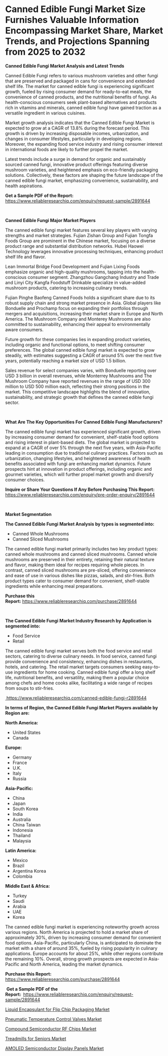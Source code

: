 <p><h1>Canned Edible Fungi Market Size Furnishes Valuable Information Encompassing Market Share, Market Trends, and Projections Spanning from 2025 to 2032</h1></p><p><strong>Canned Edible Fungi Market Analysis and Latest Trends</strong></p>
<p><p>Canned Edible Fungi refers to various mushroom varieties and other fungi that are preserved and packaged in cans for convenience and extended shelf life. The market for canned edible fungi is experiencing significant growth, fueled by rising consumer demand for ready-to-eat meals, the convenience of canned products, and the nutritional benefits of fungi. As health-conscious consumers seek plant-based alternatives and products rich in vitamins and minerals, canned edible fungi have gained traction as a versatile ingredient in various cuisines.</p><p>Market growth analysis indicates that the Canned Edible Fungi Market is expected to grow at a CAGR of 13.8% during the forecast period. This growth is driven by increasing disposable incomes, urbanization, and changes in consumer lifestyles, particularly in developing regions. Moreover, the expanding food service industry and rising consumer interest in international foods are likely to further propel the market. </p><p>Latest trends include a surge in demand for organic and sustainably sourced canned fungi, innovative product offerings featuring diverse mushroom varieties, and heightened emphasis on eco-friendly packaging solutions. Collectively, these factors are shaping the future landscape of the canned edible fungi market, emphasizing convenience, sustainability, and health aspirations.</p></p>
<p><strong>Get a Sample PDF of the Report:&nbsp;</strong> <a href="https://www.reliableresearchiq.com/enquiry/request-sample/2891644?utm_campaign=1123&utm_medium=2&utm_source=Github&utm_content=ia&utm_term=14032025&utm_id=canned-edible-fungi">https://www.reliableresearchiq.com/enquiry/request-sample/2891644</a></p>
<p>&nbsp;</p>
<p><strong>Canned Edible Fungi Major Market Players</strong></p>
<p><p>The canned edible fungi market features several key players with varying strengths and market strategies. Fujian Zishan Group and Fujian Tongfa Foods Group are prominent in the Chinese market, focusing on a diverse product range and substantial distribution networks. Hubei Haowei Technology leverages innovative processing techniques, enhancing product shelf life and flavor. </p><p>Lean Immortal Bridge Food Development and Fujian Lixing Foods emphasize organic and high-quality mushrooms, tapping into the health-conscious consumer segment. Zhangzhou Gangchang Industry and Trade and Linyi City Kangfa Foodstuff Drinkable specialize in value-added mushroom products, catering to increasing culinary trends.</p><p>Fujian Pinghe Baofeng Canned Foods holds a significant share due to its robust supply chain and strong market presence in Asia. Global players like Bonduelle and Prochamp focus on expanding their portfolios through mergers and acquisitions, increasing their market share in Europe and North America. The Mushroom Company and Monterey Mushrooms are also committed to sustainability, enhancing their appeal to environmentally aware consumers.</p><p>Future growth for these companies lies in expanding product varieties, including organic and functional options, to meet shifting consumer preferences. The global canned edible fungi market is expected to grow steadily, with estimates suggesting a CAGR of around 5% over the next five years, potentially reaching a market size of USD 1.5 billion.</p><p>Sales revenue for select companies varies, with Bonduelle reporting over USD 3 billion in overall revenues, while Monterrey Mushrooms and The Mushroom Company have reported revenues in the range of USD 300 million to USD 500 million each, reflecting their strong positions in the market. This competitive landscape highlights the blend of innovation, sustainability, and strategic growth that defines the canned edible fungi sector.</p></p>
<p>&nbsp;</p>
<p><strong>What Are The Key Opportunities For Canned Edible Fungi Manufacturers?</strong></p>
<p><p>The canned edible fungi market has experienced significant growth, driven by increasing consumer demand for convenient, shelf-stable food options and rising interest in plant-based diets. The global market is projected to expand at a CAGR of over 5% through the next five years, with Asia-Pacific leading in consumption due to traditional culinary practices. Factors such as urbanization, changing lifestyles, and heightened awareness of health benefits associated with fungi are enhancing market dynamics. Future prospects hint at innovation in product offerings, including organic and gourmet varieties, which will further propel market growth and diversify consumer choices.</p></p>
<p><strong>Inquire or Share Your Questions If Any Before Purchasing This Report:</strong> <a href="https://www.reliableresearchiq.com/enquiry/pre-order-enquiry/2891644?utm_campaign=1123&utm_medium=2&utm_source=Github&utm_content=ia&utm_term=14032025&utm_id=canned-edible-fungi">https://www.reliableresearchiq.com/enquiry/pre-order-enquiry/2891644</a></p>
<p>&nbsp;</p>
<p><strong>Market Segmentation</strong></p>
<p><strong>The Canned Edible Fungi Market Analysis by types is segmented into:</strong></p>
<p><ul><li>Canned Whole Mushrooms</li><li>Canned Sliced Mushrooms</li></ul></p>
<p><p>The canned edible fungi market primarily includes two key product types: canned whole mushrooms and canned sliced mushrooms. Canned whole mushrooms are preserved in their entirety, retaining their natural texture and flavor, making them ideal for recipes requiring whole pieces. In contrast, canned sliced mushrooms are pre-sliced, offering convenience and ease of use in various dishes like pizzas, salads, and stir-fries. Both product types cater to consumer demand for convenient, shelf-stable ingredients while enhancing meal preparations.</p></p>
<p><strong>Purchase this Report:&nbsp;</strong><a href="https://www.reliableresearchiq.com/purchase/2891644?utm_campaign=1123&utm_medium=2&utm_source=Github&utm_content=ia&utm_term=14032025&utm_id=canned-edible-fungi">https://www.reliableresearchiq.com/purchase/2891644</a></p>
<p>&nbsp;</p>
<p><strong>The Canned Edible Fungi Market Industry Research by Application is segmented into:</strong></p>
<p><ul><li>Food Service</li><li>Retail</li></ul></p>
<p><p>The canned edible fungi market serves both the food service and retail sectors, catering to diverse culinary needs. In food service, canned fungi provide convenience and consistency, enhancing dishes in restaurants, hotels, and catering. The retail market targets consumers seeking easy-to-use ingredients for home cooking. Canned edible fungi offer a long shelf life, nutritional benefits, and versatility, making them a popular choice among chefs and home cooks alike, facilitating a wide range of recipes from soups to stir-fries.</p></p>
<p><a href="https://www.reliableresearchiq.com/canned-edible-fungi-r2891644?utm_campaign=1123&utm_medium=2&utm_source=Github&utm_content=ia&utm_term=14032025&utm_id=canned-edible-fungi">&nbsp;https://www.reliableresearchiq.com/canned-edible-fungi-r2891644</a></p>
<p><strong>In terms of Region, the Canned Edible Fungi Market Players available by Region are:</strong></p>
<p>
    <p> <strong> North America: </strong>
        <ul>
            <li>United States</li>
            <li>Canada</li>
        </ul>
        </p> 
    <p> <strong> Europe: </strong>
        <ul>
            <li>Germany</li>
            <li>France</li>
            <li>U.K.</li>
            <li>Italy</li>
            <li>Russia</li>
        </ul>
        </p> 
    <p> <strong> Asia-Pacific: </strong>
        <ul>
            <li>China</li>
            <li>Japan</li>
            <li>South Korea</li>
            <li>India</li>
            <li>Australia</li>
            <li>China Taiwan</li>
            <li>Indonesia</li>
            <li>Thailand</li>
            <li>Malaysia</li>
        </ul>
        </p> 
    <p> <strong> Latin America: </strong>
        <ul>
            <li>Mexico</li>
            <li>Brazil</li>
            <li>Argentina Korea</li>
            <li>Colombia</li>
        </ul>
        </p> 
    <p> <strong> Middle East & Africa: </strong>
        <ul>
            <li>Turkey</li>
            <li>Saudi</li>
            <li>Arabia</li>
            <li>UAE</li>
            <li>Korea</li>
        </ul>
    </p>
    </p>
<p><p>The canned edible fungi market is experiencing noteworthy growth across various regions. North America is projected to hold a market share of approximately 30%, driven by increasing consumer demand for convenient food options. Asia-Pacific, particularly China, is anticipated to dominate the market with a share of around 35%, fueled by rising popularity in culinary applications. Europe accounts for about 25%, while other regions contribute the remaining 10%. Overall, strong growth prospects are expected in Asia-Pacific and North America, leading the market dynamics.</p></p>
<p><strong>Purchase this Report: </strong><a href="https://www.reliableresearchiq.com/purchase/2891644?utm_campaign=1123&utm_medium=2&utm_source=Github&utm_content=ia&utm_term=14032025&utm_id=canned-edible-fungi">https://www.reliableresearchiq.com/purchase/2891644</a></p>
<p>&nbsp;<strong>Get a Sample PDF of the Report:&nbsp;&nbsp;</strong><a href="https://www.reliableresearchiq.com/enquiry/request-sample/2891644?utm_campaign=1123&utm_medium=2&utm_source=Github&utm_content=ia&utm_term=14032025&utm_id=canned-edible-fungi">https://www.reliableresearchiq.com/enquiry/request-sample/2891644</a></p>
<p><strong></strong></p>
<p><p><a href="https://github.com/saribuissawi/Market-Research-Report-List-1/blob/main/liquid-encapsulant-for-flip-chip-packaging-market.md?utm_campaign=1123&utm_medium=2&utm_source=Github&utm_content=ia&utm_term=14032025&utm_id=canned-edible-fungi">Liquid Encapsulant for Flip Chip Packaging Market</a></p><p><a href="https://github.com/furnoirons9e/Market-Research-Report-List-1/blob/main/pneumatic-temperature-control-valves-market.md?utm_campaign=1123&utm_medium=2&utm_source=Github&utm_content=ia&utm_term=14032025&utm_id=canned-edible-fungi">Pneumatic Temperature Control Valves Market</a></p><p><a href="https://github.com/puttslukis59/Market-Research-Report-List-1/blob/main/compound-semiconductor-rf-chips-market.md?utm_campaign=1123&utm_medium=2&utm_source=Github&utm_content=ia&utm_term=14032025&utm_id=canned-edible-fungi">Compound Semiconductor RF Chips Market</a></p><p><a href="https://github.com/laverkyllozc/Market-Research-Report-List-1/blob/main/treadmills-for-seniors-market.md?utm_campaign=1123&utm_medium=2&utm_source=Github&utm_content=ia&utm_term=14032025&utm_id=canned-edible-fungi">Treadmills for Seniors Market</a></p><p><a href="https://github.com/foddekampo/Market-Research-Report-List-1/blob/main/amoled-semiconductor-display-panels-market.md?utm_campaign=1123&utm_medium=2&utm_source=Github&utm_content=ia&utm_term=14032025&utm_id=canned-edible-fungi">AMOLED Semiconductor Display Panels Market</a></p></p>